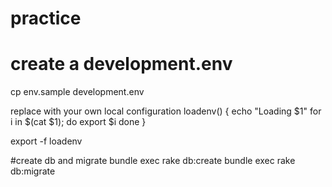 # practice

# create a development.env
cp env.sample development.env

replace with your own local configuration
loadenv()
{
  echo "Loading $1"
  for i in $(cat $1); do
    export $i
  done
}

export -f loadenv

#create db and migrate
bundle exec rake db:create
bundle exec rake db:migrate

